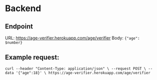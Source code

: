 
# Backend

## Endpoint

URL: https://age-verifier.herokuapp.com/age/verifier
Body: `{"age": $number}`

## Example request:

`curl --header "Content-Type: application/json" \
  --request POST \
  --data '{"age":18}' \
  https://age-verifier.herokuapp.com/age/verifier`
